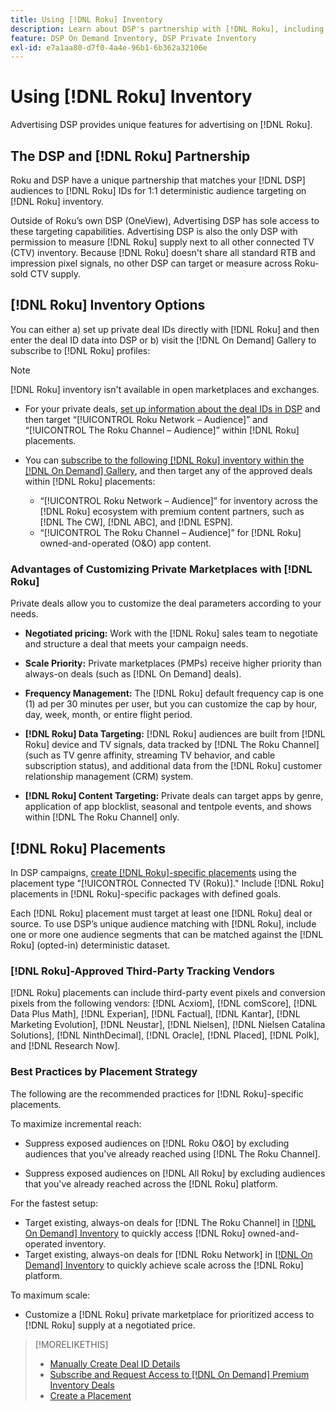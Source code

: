 ```yaml
---
title: Using [!DNL Roku] Inventory
description: Learn about DSP's partnership with [!DNL Roku], including inventory options, approved third-party tracking vendors, and best practices for [!DNL Roku]-specific placements.
feature: DSP On Demand Inventory, DSP Private Inventory
exl-id: e7a1aa80-d7f0-4a4e-96b1-6b362a32106e
---
```

# Using [!DNL Roku] Inventory

Advertising DSP provides unique features for advertising on [!DNL Roku].

## The DSP and [!DNL Roku] Partnership

Roku and DSP have a unique partnership that matches your [!DNL DSP] audiences to [!DNL Roku] IDs for 1:1 deterministic audience targeting on [!DNL Roku] inventory.

Outside of Roku’s own DSP (OneView), Advertising DSP has sole access to these targeting capabilities. Advertising DSP is also the only DSP with permission to measure [!DNL Roku] supply next to all other connected TV (CTV) inventory. Because [!DNL Roku] doesn't share all standard RTB and impression pixel signals, no other DSP can target or measure across Roku-sold CTV supply.

## [!DNL Roku] Inventory Options

You can either a) set up private deal IDs directly with [!DNL Roku] and then enter the deal ID data into DSP or b) visit the [!DNL On Demand] Gallery to subscribe to [!DNL Roku] profiles:

>[!NOTE]
>
>[!DNL Roku] inventory isn't available in open marketplaces and exchanges.

* For your private deals, [set up information about the deal IDs in DSP](/help/dsp/inventory/deal-id-create.md) and then target “[!UICONTROL Roku Network – Audience]” and “[!UICONTROL The Roku Channel – Audience]” within [!DNL Roku] placements.<!-- Or do you target the deal ID?? I see those strings for Roku On Demand inventory. Clarify if all Roku private deals show up as one or the other of these in Roku Private inventory in Roku placement settings. -->

* You can [subscribe to the following [!DNL Roku] inventory within the [!DNL On Demand] Gallery](/help/dsp/inventory/on-demand-inventory-subscribe.md), and then target any of the approved deals within [!DNL Roku] placements:

    * “[!UICONTROL Roku Network – Audience]” for inventory across the [!DNL Roku] ecosystem with premium content partners, such as [!DNL The CW], [!DNL ABC], and [!DNL ESPN].
    * “[!UICONTROL The Roku Channel – Audience]” for [!DNL Roku] owned-and-operated (O&O) app content.

### Advantages of Customizing Private Marketplaces with [!DNL Roku]

Private deals allow you to customize the deal parameters according to your needs.

* **Negotiated pricing:** Work with the [!DNL Roku] sales team to negotiate and structure a deal that meets your campaign needs.

* **Scale Priority:** Private marketplaces (PMPs) receive higher priority than always-on deals (such as [!DNL On Demand] deals).

* **Frequency Management:** The [!DNL Roku] default frequency cap is one (1) ad per 30 minutes per user, but you can customize the cap by hour, day, week, month, or entire flight period.<!-- Within the DSP placement settings? NO - you negotiate this with Roku, but Christine to confirm with Amanda whether you should be able to edit this in placement. -->

* **[!DNL Roku] Data Targeting:** [!DNL Roku] audiences are built from [!DNL Roku] device and TV signals, data tracked by [!DNL The Roku Channel] (such as TV genre affinity, streaming TV behavior, and cable subscription status), and additional data from the [!DNL Roku] customer relationship management (CRM) system.

* **[!DNL Roku] Content Targeting:** Private deals can target apps by genre, application of app blocklist, seasonal and tentpole events, and shows within [!DNL The Roku Channel] only.

## [!DNL Roku] Placements

In DSP campaigns, [create [!DNL Roku]-specific placements](/help/dsp/campaign-management/placements/placement-create.md) using the placement type "[!UICONTROL Connected TV (Roku)]." Include [!DNL Roku] placements in [!DNL Roku]-specific packages with defined goals.

Each [!DNL Roku] placement must target at least one [!DNL Roku] deal or source. To use DSP’s unique audience matching with [!DNL Roku], include one or more one audience segments that can be matched against the [!DNL Roku] (opted-in) deterministic dataset.

### [!DNL Roku]-Approved Third-Party Tracking Vendors

[!DNL Roku] placements can include third-party event pixels and conversion pixels from the following vendors:  [!DNL Acxiom], [!DNL comScore], [!DNL Data Plus Math], [!DNL Experian], [!DNL Factual], [!DNL Kantar], [!DNL Marketing Evolution], [!DNL Neustar], [!DNL Nielsen], [!DNL Nielsen Catalina Solutions], [!DNL NinthDecimal], [!DNL Oracle], [!DNL Placed], [!DNL Polk], and [!DNL Research Now].

### Best Practices by Placement Strategy

 The following are the recommended practices for [!DNL Roku]-specific placements.

To maximize incremental reach:

* Suppress exposed audiences on [!DNL Roku O&O] by excluding audiences that you've already reached using [!DNL The Roku Channel].

* Suppress exposed audiences on [!DNL All Roku] by excluding audiences that you've already reached across the [!DNL Roku] platform.

For the fastest setup:

* Target existing, always-on deals for [!DNL The Roku Channel] in [[!DNL On Demand] Inventory](/help/dsp/inventory/on-demand-inventory-subscribe.md) to quickly access [!DNL Roku] owned-and-operated inventory.
* Target existing, always-on deals for [!DNL Roku Network] in [[!DNL On Demand] Inventory](/help/dsp/inventory/on-demand-inventory-subscribe.md) to quickly achieve scale across the [!DNL Roku] platform.

To maximum scale:

* Customize a [!DNL Roku] private marketplace for prioritized access to [!DNL Roku] supply at a negotiated price.

>[!MORELIKETHIS]
>
>* [Manually Create Deal ID Details](/help/dsp/inventory/deal-id-create.md)
> * [Subscribe and Request Access to [!DNL On Demand] Premium Inventory Deals](/help/dsp/inventory/on-demand-inventory-subscribe.md)
>* [Create a Placement](/help/dsp/campaign-management/placements/placement-create.md)
